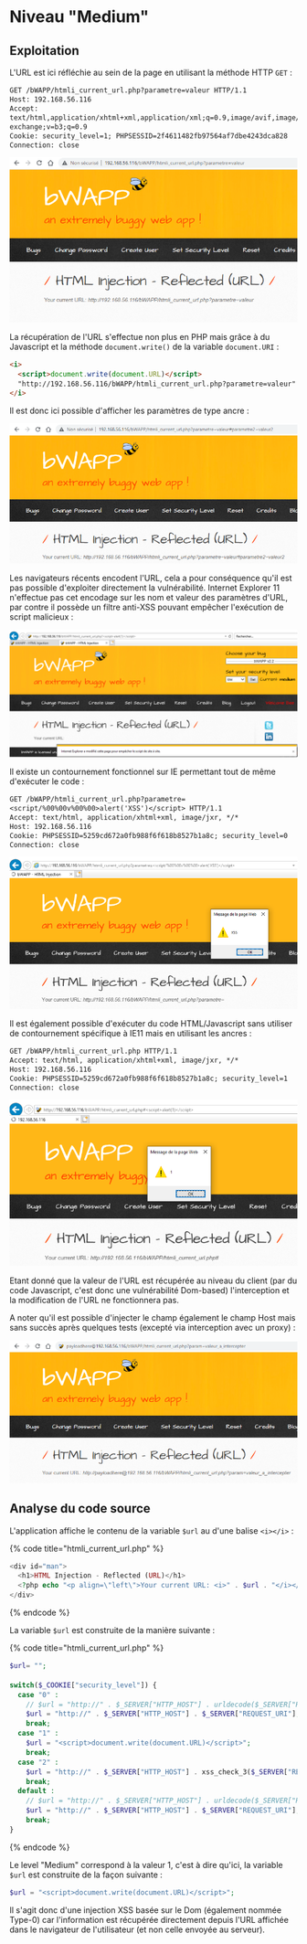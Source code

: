 # Niveau "Medium"

## Exploitation

L'URL est ici réfléchie au sein de la page en utilisant la méthode HTTP `GET` :&#x20;

```http
GET /bWAPP/htmli_current_url.php?parametre=valeur HTTP/1.1
Host: 192.168.56.116
Accept: text/html,application/xhtml+xml,application/xml;q=0.9,image/avif,image/webp,image/apng,*/*;q=0.8,application/signed-exchange;v=b3;q=0.9
Cookie: security_level=1; PHPSESSID=2f4611482fb97564af7dbe4243dca828
Connection: close
```

![](<../../../../../.gitbook/assets/image (23) (1) (1) (1) (1).png>)

La récupération de l'URL s'effectue non plus en PHP mais grâce à du Javascript et la méthode `document.write()` de la variable `document.URI` :&#x20;

```html
<i>
  <script>document.write(document.URL)</script>
  "http://192.168.56.116/bWAPP/htmli_current_url.php?parametre=valeur"
</i>
```

Il est donc ici possible d'afficher les paramètres de type ancre :&#x20;

![](<../../../../../.gitbook/assets/image (22).png>)

Les navigateurs récents encodent l'URL, cela a pour conséquence qu'il est pas possible d'exploiter directement la vulnérabilité. Internet Explorer 11 n'effectue pas cet encodage sur les nom et valeur des paramètres d'URL, par contre il possède un filtre anti-XSS pouvant empêcher l'exécution de script malicieux :&#x20;

![](<../../../../../.gitbook/assets/image (8) (1) (2).png>)

Il existe un contournement fonctionnel sur IE permettant tout de même d'exécuter le code :&#x20;

```http
GET /bWAPP/htmli_current_url.php?parametre=<script/%00%00v%00%00>alert('XSS')</script> HTTP/1.1
Accept: text/html, application/xhtml+xml, image/jxr, */*
Host: 192.168.56.116
Cookie: PHPSESSID=5259cd672a0fb988f6f618b8527b1a8c; security_level=0
Connection: close
```

![](<../../../../../.gitbook/assets/image (10) (1).png>)

Il est également possible d'exécuter du code HTML/Javascript sans utiliser de contournement spécifique à IE11 mais en utilisant les ancres :&#x20;

```http
GET /bWAPP/htmli_current_url.php HTTP/1.1
Accept: text/html, application/xhtml+xml, image/jxr, */*
Host: 192.168.56.116
Cookie: PHPSESSID=5259cd672a0fb988f6f618b8527b1a8c; security_level=1
Connection: close
```

![](<../../../../../.gitbook/assets/image (10) (2) (1).png>)

Etant donné que la valeur de l'URL est récupérée au niveau du client (par du code Javascript, c'est donc une vulnérabilité Dom-based) l'interception et la modification de l'URL ne fonctionnera pas.

A noter qu'il est possible d'injecter le champ également le champ Host mais sans succès après quelques tests (excepté via interception avec un proxy) :&#x20;

![](<../../../../../.gitbook/assets/image (23) (1) (1) (1).png>)

## Analyse du code source

L'application affiche le contenu de la variable `$url` au d'une balise `<i></i>` :

{% code title="htmli_current_url.php" %}
```php
<div id="man">
  <h1>HTML Injection - Reflected (URL)</h1>
  <?php echo "<p align=\"left\">Your current URL: <i>" . $url . "</i></p>";?>
</div>
```
{% endcode %}

La variable `$url` est construite de la manière suivante :&#x20;

{% code title="htmli_current_url.php" %}
```php
$url= "";

switch($_COOKIE["security_level"]) {
  case "0" :
    // $url = "http://" . $_SERVER["HTTP_HOST"] . urldecode($_SERVER["REQUEST_URI"]);
    $url = "http://" . $_SERVER["HTTP_HOST"] . $_SERVER["REQUEST_URI"];
    break;
  case "1" :
    $url = "<script>document.write(document.URL)</script>";
    break;
  case "2" :
    $url = "http://" . $_SERVER["HTTP_HOST"] . xss_check_3($_SERVER["REQUEST_URI"]);
    break;
  default :
    // $url = "http://" . $_SERVER["HTTP_HOST"] . urldecode($_SERVER["REQUEST_URI"]);
    $url = "http://" . $_SERVER["HTTP_HOST"] . $_SERVER["REQUEST_URI"];
    break;
}
```
{% endcode %}

Le level "Medium" correspond à la valeur 1, c'est à dire qu'ici, la variable `$url` est construite de la façon suivante :

```php
$url = "<script>document.write(document.URL)</script>";
```

Il s'agit donc d'une injection XSS basée sur le Dom (également nommée Type-0) car l'information est récupérée directement depuis l'URL affichée dans le navigateur de l'utilisateur (et non celle envoyée au serveur).
